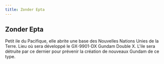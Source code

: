 ```yaml
---
title: Zonder Epta
---
```


Zonder Epta
-----------

Petit ile du Pacifique, elle abrite une base des Nouvelles Nations Unies de la Terre. Lieu où sera développé le GX-9901-DX Gundam Double X. L'ile sera détruite par ce dernier pour prévenir la création de nouveaux Gundam de ce type.

